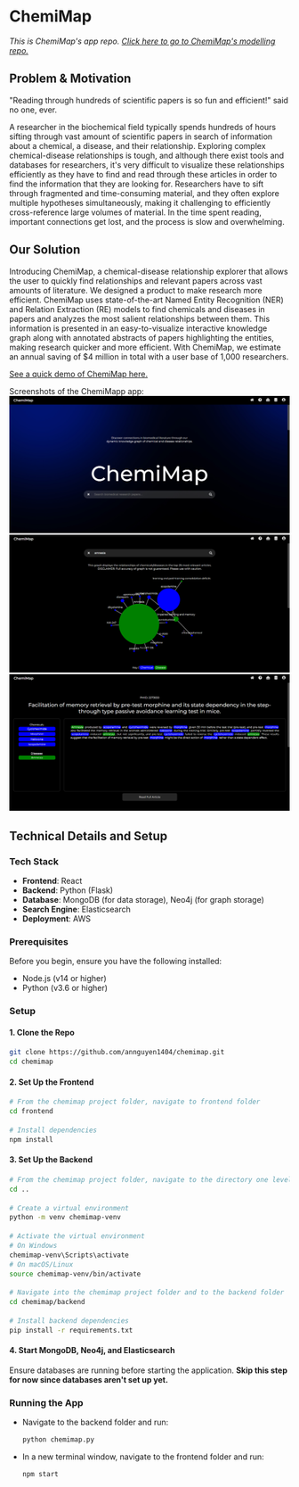 # ChemiMap
*This is ChemiMap's app repo. [Click here to go to ChemiMap's modelling repo.](https://github.com/NomitaChandra/ChemiMap)*

## Problem & Motivation

"Reading through hundreds of scientific papers is so fun and efficient!" said no one, ever. 

A researcher in the biochemical field typically spends hundreds of hours sifting through vast amount of scientific papers in search of information about a chemical, a disease, and their relationship. Exploring complex chemical-disease relationships is tough, and although there exist tools and databases for researchers, it's very difficult to visualize these relationships efficiently as they have to find and read through these articles in order to find the information that they are looking for. Researchers have to sift through fragmented and time-consuming material, and they often explore multiple hypotheses simultaneously, making it challenging to efficiently cross-reference large volumes of material. In the time spent reading, important connections get lost, and the process is slow and overwhelming. 

## Our Solution

Introducing ChemiMap, a chemical-disease relationship explorer that allows the user to quickly find relationships and relevant papers across vast amounts of literature. We designed a product to make research more efficient. ChemiMap uses state-of-the-art Named Entity Recognition (NER) and Relation Extraction (RE) models to find chemicals and diseases in papers and analyzes the most salient relationships between them. This information is presented in an easy-to-visualize interactive knowledge graph along with annotated abstracts of papers highlighting the entities, making research quicker and more efficient. With ChemiMap, we estimate an annual saving of $4 million in total with a user base of 1,000 researchers.

[See a quick demo of ChemiMap here.](https://github.com/NomitaChandra/ChemiMap)

Screenshots of the ChemiMapp app:
![Screenshot of ChemiMap app - Landing page](frontend\src\assets\chemimap-app1.png)
![Screenshot of ChemiMap app - Graph example](frontend\src\assets\chemimap-app2.png)
![Screenshot of ChemiMap app - Annotated reading example](frontend\src\assets\chemimap-app3.png)

## Technical Details and Setup

### Tech Stack
- **Frontend**: React
- **Backend**: Python (Flask)
- **Database**: MongoDB (for data storage), Neo4j (for graph storage)
- **Search Engine**: Elasticsearch
- **Deployment**: AWS

### Prerequisites
Before you begin, ensure you have the following installed:
- Node.js (v14 or higher)
- Python (v3.6 or higher)

### Setup

#### 1. Clone the Repo
```bash
git clone https://github.com/annguyen1404/chemimap.git
cd chemimap
```

#### 2. Set Up the Frontend
```bash
# From the chemimap project folder, navigate to frontend folder
cd frontend

# Install dependencies
npm install
```

#### 3. Set Up the Backend
```bash
# From the chemimap project folder, navigate to the directory one level up
cd ..

# Create a virtual environment
python -m venv chemimap-venv

# Activate the virtual environment
# On Windows
chemimap-venv\Scripts\activate
# On macOS/Linux
source chemimap-venv/bin/activate

# Navigate into the chemimap project folder and to the backend folder
cd chemimap/backend

# Install backend dependencies
pip install -r requirements.txt

```

#### 4. Start MongoDB, Neo4j, and Elasticsearch
Ensure databases are running before starting the application. **Skip this step for now since databases aren't set up yet.**  

### Running the App

- Navigate to the backend folder and run:
    ```bash
    python chemimap.py
    ```

- In a new terminal window, navigate to the frontend folder and run:
    ```bash
    npm start
    ```